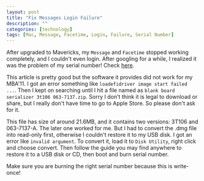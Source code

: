 ```yaml
---
layout: post
title: "Fix Messages Login Failure"
description: ""
categories: [technology]
tags: [Mac, Message, Facetime, Login, Failure, Serial Number]
---
```


After upgraded to Mavericks, my `Message` and `Facetime` stopped working completely, and I couldn't even login.
After googling for a while, I realized it was the problem of my serial number! Check [here](http://rogersm.net/icloud-problems-mountain-lion-serial-number).

This article is pretty good but the software it provides did not work for my MBA'11. I got
an error something like `loadefidriver image start failed ...`. Then I kept on searching until
I hit a file named as `blank board serializer 3t106 063-7137.zip`. Sorry I don't think it is
legal to download or share, but I really don't have time to go to Apple Store. So please don't
ask for it.

This file has size of around 21.6MB, and it contains two versions: 3T106 and 063-7137-A.
The later one worked for me. But I had to convert the .dmg file into read-only first,
otherwise I couldn't restore it to my USB disk. I got an error like `invalid argument`.
To convert it, load it to `Disk Utility`, right click and choose convert. Then follow the guide
you may find anywhere to restore it to a USB disk or CD, then boot and burn serial number.

Make sure you are burning the right serial number because this is write-once!
